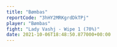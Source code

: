 ```yaml
---
title: "Bømbas"
reportCode: "3hHY2MRKgrdDkTPj"
player: "Bømbas"
fight: "Lady Vashj - Wipe 1 (70%)"
date: 2021-10-06T18:48:50.877000+00:00
---
```

